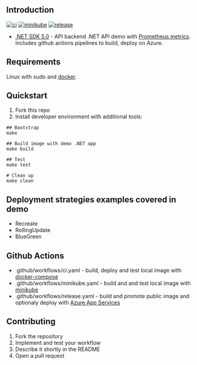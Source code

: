 ## Introduction 
[![ci](https://github.com/atrakic/weather-forecast-api/actions/workflows/ci.yaml/badge.svg)](https://github.com/atrakic/weather-forecast-api/actions/workflows/ci.yaml)
[![minikube](https://github.com/atrakic/weather-forecast-api/actions/workflows/minikube.yaml/badge.svg)](https://github.com/atrakic/weather-forecast-api/actions/workflows/minikube.yaml)
[![release](https://github.com/atrakic/weather-forecast-api/actions/workflows/release.yaml/badge.svg)](https://github.com/atrakic/weather-forecast-api/actions/workflows/release.yaml)

- [.NET SDK 5.0](https://dotnet.microsoft.com/download/dotnet/5..0) - API backend .NET API demo with [Prometheus metrics](https://github.com/prometheus-net/prometheus-net).
Includes github actions pipelines to build, deploy on Azure.

## Requirements
Linux with sudo and [docker](https://docs.docker.com/engine/install/).

## Quickstart
1. Fork this repo
2. Install developer environment with additional tools:

```
## Bootstrap
make 

## Build image with demo .NET app
make build

## Test
make test

# Clean up
make clean
```

## Deployment strategies examples covered in demo
- Recreate
- RollingUpdate
- BlueGreen

## Github Actions
- .github/workflows/ci.yaml - build, deploy and test local image with [docker-compose](https://docs.docker.com/compose/)
- .github/workflows/minikube.yaml - build and and test local image with [minikube](https://minikube.sigs.k8s.io/docs/)
- .github/workflows/release.yaml - build and promote public image and optionaly deploy with [Azure App Services](https://learn.microsoft.com/en-us/azure/app-service/)

## Contributing

1. Fork the repository
2. Implement and test your workflow
3. Describe it shortly in the README
4. Open a pull request
